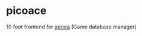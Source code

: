 # picoace

10 foot frontend for [apnea](https://github.com/miniArray/apnea) (Game database manager)

